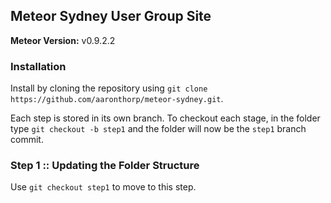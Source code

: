 Meteor Sydney User Group Site
-----------------------------

**Meteor Version:** v0.9.2.2

### Installation

Install by cloning the repository using `git clone https://github.com/aaronthorp/meteor-sydney.git`.

Each step is stored in its own branch. To checkout each stage, in the folder type `git checkout -b step1` and the folder will now be the `step1` branch commit.

### Step 1 :: Updating the Folder Structure

Use `git checkout step1` to move to this step.
